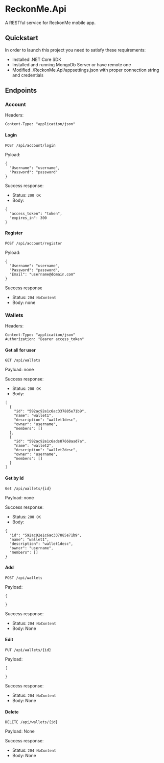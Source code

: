 # ReckonMe.Api

A RESTful service for ReckonMe mobile app.

## Quickstart

In order to launch this project you need to satisfy these requirements:
* Installed .NET Core SDK
* Installed and running MongoDb Server or have remote one
* Modified ./ReckonMe.Api/appsettings.json with proper connection string and credentials

## Endpoints

### Account

Headers:
```
Content-Type: "application/json"
```

#### Login

`POST /api/account/login`

Pyload:
```
{
  "Username": "username",
  "Password": "password"
}
```

Success response:
* Status: `200 OK`
* Body:
```
{
  "access_token": "token",
  "expires_in": 300
}
```

#### Register

`POST /api/account/register`

Pyload:
```
{
  "Username": "username",
  "Password": "password",
  "Email": "username@domain.com"
}
```

Success response 
* Status: `204 NoContent`
* Body: none

### Wallets

Headers:
```
Content-Type: "application/json"
Authorization: "Bearer access_token"
```

#### Get all for user

`GET /api/wallets`

Payload: none

Success response:
* Status: `200 OK`
* Body:
```
[
  {
    "id": "592ac92e1c6ac337885e71b9",
    "name": "wallet1",
    "description": "wallet1desc",
    "owner": "username",
    "members": []
  },
  {
    "id": "592ac92e1c6ads87668asd7a",
    "name": "wallet2",
    "description": "wallet2desc",
    "owner": "username",
    "members": []
  }
]
```

#### Get by id

`Get /api/wallets/{id}`

Payload: none

Success response:
* Status: `200 OK`
* Body:
```
{
  "id": "592ac92e1c6ac337885e71b9",
  "name": "wallet1",
  "description": "wallet1desc",
  "owner": "username",
  "members": []
}
```

#### Add

`POST /api/wallets`

Payload: 
```
{

}
```

Success response:
* Status: `204 NoContent`
* Body: None

#### Edit

`PUT /api/wallets/{id}`

Payload: 
```
{

}
```

Success response:
* Status: `204 NoContent`
* Body: None

#### Delete

`DELETE /api/wallets/{id}`

Payload: None

Success response:
* Status: `204 NoContent`
* Body: None
